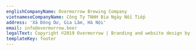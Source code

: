 ```yaml
---
englishCompanyName: Overmorrow Brewing Company
vietnameseCompanyName: Công Ty TNHH Bia Ngày Nối Tiếp
address: 'Xã Đông Dư, Gia Lâm, Hà Nội'
email: info@overmorrow.beer
legalText: Copyright ©2019 Overmorrow | Branding and website design by Crunchy Frog
templateKey: footer
---
```


